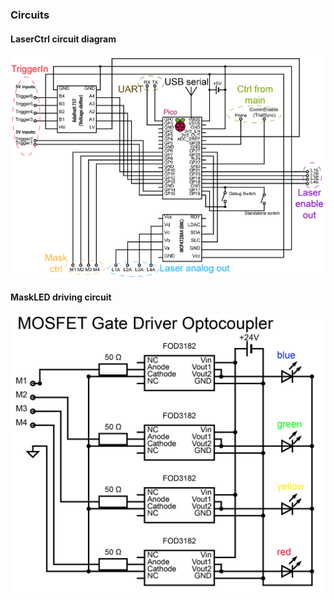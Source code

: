 ### Circuits
#### LaserCtrl circuit diagram
![HillYMaze_board-02.png](HillYMaze_board-02.png)
#### MaskLED driving circuit
![HillYMaze_board-03.png](HillYMaze_board-03.png)